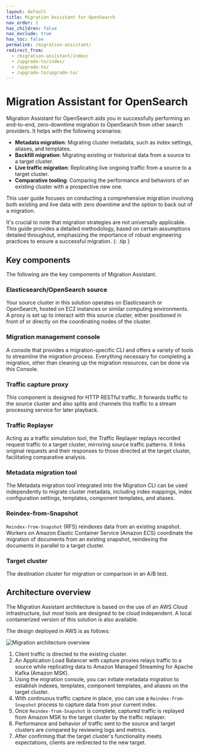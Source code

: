 ```yaml
---
layout: default
title: Migration Assistant for OpenSearch
nav_order: 1
has_children: false
nav_exclude: true
has_toc: false
permalink: /migration-assistant/
redirect_from:
  - /migration-assistant/index/
  - /upgrade-to/index/
  - /upgrade-to/
  - /upgrade-to/upgrade-to/
---
```


# Migration Assistant for OpenSearch

Migration Assistant for OpenSearch aids you in successfully performing an end-to-end, zero-downtime migration to OpenSearch from other search providers. It helps with the following scenarios:

- **Metadata migration**: Migrating cluster metadata, such as index settings, aliases, and templates.
- **Backfill migration**: Migrating existing or historical data from a source to a target cluster.
- **Live traffic migration**: Replicating live ongoing traffic from a source to a target cluster.
- **Comparative tooling**: Comparing the performance and behaviors of an existing cluster with a prospective new one.

This user guide focuses on conducting a comprehensive migration involving both existing and live data with zero downtime and the option to back out of a migration.

It's crucial to note that migration strategies are not universally applicable. This guide provides a detailed methodology, based on certain assumptions detailed throughout, emphasizing the importance of robust engineering practices to ensure a successful migration.
{: .tip }

## Key components 

The following are the key components of Migration Assistant.

### Elasticsearch/OpenSearch source

Your source cluster in this solution operates on Elasticsearch or OpenSearch, hosted on EC2 instances or similar computing environments. A proxy is set up to interact with this source cluster, either positioned in front of or directly on the coordinating nodes of the cluster.

### Migration management console

A console that provides a migration-specific CLI and offers a variety of tools to streamline the migration process.  Everything necessary for completing a migration, other than cleaning up the migration resources, can be done via this Console.

### Traffic capture proxy

This component is designed for HTTP RESTful traffic. It forwards traffic to the source cluster and also splits and channels this traffic to a stream processing service for later playback.

### Traffic Replayer

Acting as a traffic simulation tool, the Traffic Replayer replays recorded request traffic to a target cluster, mirroring source traffic patterns. It links original requests and their responses to those directed at the target cluster, facilitating comparative analysis.

### Metadata migration tool

The Metadata migration tool integrated into the Migration CLI can be used independently to migrate cluster metadata, including index mappings, index configuration settings, templates, component templates, and aliases.

### Reindex-from-Snapshot

`Reindex-from-Snapshot` (RFS) reindexes data from an existing snapshot. Workers on Amazon Elastic Container Service (Amazon ECS) coordinate the migration of documents from an existing snapshot, reindexing the documents in parallel to a target cluster.

### Target cluster

The destination cluster for migration or comparison in an A/B test.

## Architecture overview

The Migration Assistant architecture is based on the use of an AWS Cloud infrastructure, but most tools are designed to be cloud independent. A local containerized version of this solution is also available.

The design deployed in AWS is as follows: 

![Migration architecture overview]({{site.url}}{{site.baseurl}}/images/migrations/migrations-architecture-overview.png)

1. Client traffic is directed to the existing cluster.
2. An Application Load Balancer with capture proxies relays traffic to a source while replicating data to Amazon Managed Streaming for Apache Kafka (Amazon MSK).
3. Using the migration console, you can initiate metadata migration to establish indexes, templates, component templates, and aliases on the target cluster.
4. With continuous traffic capture in place, you can use a `Reindex-from-Snapshot` process to capture data from your current index.
4. Once `Reindex-from-Snapshot` is complete, captured traffic is replayed from Amazon MSK to the target cluster by the traffic replayer.
5. Performance and behavior of traffic sent to the source and target clusters are compared by reviewing logs and metrics.
6. After confirming that the target cluster's functionality meets expectations, clients are redirected to the new target.
